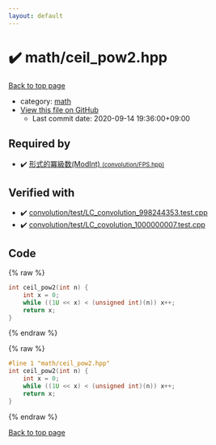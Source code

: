 ```yaml
---
layout: default
---
```


<!-- mathjax config similar to math.stackexchange -->
<script type="text/javascript" async
  src="https://cdnjs.cloudflare.com/ajax/libs/mathjax/2.7.5/MathJax.js?config=TeX-MML-AM_CHTML">
</script>
<script type="text/x-mathjax-config">
  MathJax.Hub.Config({
    TeX: { equationNumbers: { autoNumber: "AMS" }},
    tex2jax: {
      inlineMath: [ ['$','$'] ],
      processEscapes: true
    },
    "HTML-CSS": { matchFontHeight: false },
    displayAlign: "left",
    displayIndent: "2em"
  });
</script>

<script type="text/javascript" src="https://cdnjs.cloudflare.com/ajax/libs/jquery/3.4.1/jquery.min.js"></script>
<script src="https://cdn.jsdelivr.net/npm/jquery-balloon-js@1.1.2/jquery.balloon.min.js" integrity="sha256-ZEYs9VrgAeNuPvs15E39OsyOJaIkXEEt10fzxJ20+2I=" crossorigin="anonymous"></script>
<script type="text/javascript" src="../../assets/js/copy-button.js"></script>
<link rel="stylesheet" href="../../assets/css/copy-button.css" />


# :heavy_check_mark: math/ceil_pow2.hpp

<a href="../../index.html">Back to top page</a>

* category: <a href="../../index.html#7e676e9e663beb40fd133f5ee24487c2">math</a>
* <a href="{{ site.github.repository_url }}/blob/master/math/ceil_pow2.hpp">View this file on GitHub</a>
    - Last commit date: 2020-09-14 19:36:00+09:00




## Required by

* :heavy_check_mark: <a href="../convolution/FPS.hpp.html">形式的冪級数(ModInt) <small>(convolution/FPS.hpp)</small></a>


## Verified with

* :heavy_check_mark: <a href="../../verify/convolution/test/LC_convolution_998244353.test.cpp.html">convolution/test/LC_convolution_998244353.test.cpp</a>
* :heavy_check_mark: <a href="../../verify/convolution/test/LC_covolution_1000000007.test.cpp.html">convolution/test/LC_covolution_1000000007.test.cpp</a>


## Code

<a id="unbundled"></a>
{% raw %}
```cpp
int ceil_pow2(int n) {
    int x = 0;
    while ((1U << x) < (unsigned int)(n)) x++;
    return x;
}
```
{% endraw %}

<a id="bundled"></a>
{% raw %}
```cpp
#line 1 "math/ceil_pow2.hpp"
int ceil_pow2(int n) {
    int x = 0;
    while ((1U << x) < (unsigned int)(n)) x++;
    return x;
}

```
{% endraw %}

<a href="../../index.html">Back to top page</a>

